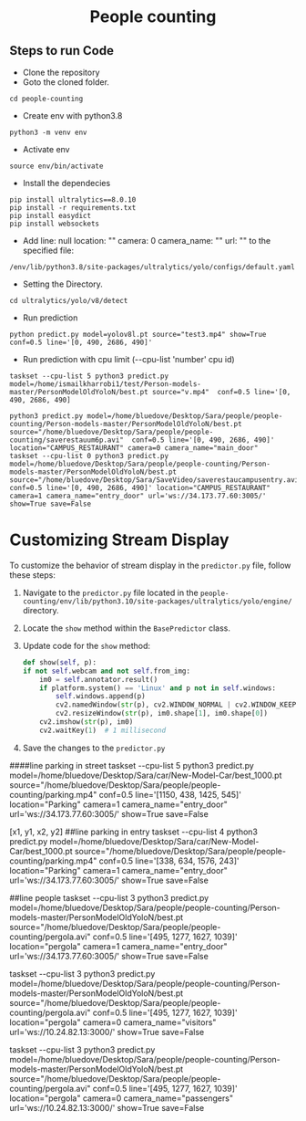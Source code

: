 <H1 align="center">
People counting </H1>

## Steps to run Code

- Clone the repository
- Goto the cloned folder.
```
cd people-counting
```
- Create env with python3.8
```
python3 -m venv env

```
- Activate env
```
source env/bin/activate 

```
- Install the dependecies
```
pip install ultralytics==8.0.10
pip install -r requirements.txt
pip install easydict
pip install websockets
```
- Add 
line: null
location: ""
camera: 0
camera_name: ""
url: ""
to the specified file:
```
/env/lib/python3.8/site-packages/ultralytics/yolo/configs/default.yaml
```

- Setting the Directory.
```
cd ultralytics/yolo/v8/detect
```
- Run prediction
```
python predict.py model=yolov8l.pt source="test3.mp4" show=True  conf=0.5 line='[0, 490, 2686, 490]'
```

- Run prediction with cpu limit (--cpu-list 'number' cpu id)
``` 
taskset --cpu-list 5 python3 predict.py model=/home/ismailkharrobi1/test/Person-models-master/PersonModelOldYoloN/best.pt source="v.mp4"  conf=0.5 line='[0, 490, 2686, 490]
```
```
python3 predict.py model=/home/bluedove/Desktop/Sara/people/people-counting/Person-models-master/PersonModelOldYoloN/best.pt source="/home/bluedove/Desktop/Sara/people/people-counting/saverestauum6p.avi"  conf=0.5 line='[0, 490, 2686, 490]' location="CAMPUS_RESTAURANT" camera=0 camera_name="main_door"
taskset --cpu-list 0 python3 predict.py model=/home/bluedove/Desktop/Sara/people/people-counting/Person-models-master/PersonModelOldYoloN/best.pt source="/home/bluedove/Desktop/Sara/SaveVideo/saverestaucampusentry.avi"  conf=0.5 line='[0, 490, 2686, 490]' location="CAMPUS_RESTAURANT" camera=1 camera_name="entry_door" url='ws://34.173.77.60:3005/' show=True save=False
```
# Customizing Stream Display

To customize the behavior of stream display in the `predictor.py` file, follow these steps:

1. Navigate to the `predictor.py` file located in the `people-counting/env/lib/python3.10/site-packages/ultralytics/yolo/engine/` directory.
2. Locate the `show` method within the `BasePredictor` class.
3. Update code for the `show` method:

    ```python
    def show(self, p):
    if not self.webcam and not self.from_img:
        im0 = self.annotator.result()
        if platform.system() == 'Linux' and p not in self.windows:
            self.windows.append(p)
            cv2.namedWindow(str(p), cv2.WINDOW_NORMAL | cv2.WINDOW_KEEPRATIO)  # allow window resize (Linux)
            cv2.resizeWindow(str(p), im0.shape[1], im0.shape[0])
        cv2.imshow(str(p), im0)
        cv2.waitKey(1)  # 1 millisecond
    ```

4. Save the changes to the `predictor.py`

####line parking in street
taskset --cpu-list 5 python3 predict.py model=/home/bluedove/Desktop/Sara/car/New-Model-Car/best_1000.pt source="/home/bluedove/Desktop/Sara/people/people-counting/parking.mp4"  conf=0.5 line='[1150, 438, 1425, 545]' location="Parking" camera=1 camera_name="entry_door" url='ws://34.173.77.60:3005/' show=True save=False

[x1, y1, x2, y2]
##line parking in entry
taskset --cpu-list 4 python3 predict.py model=/home/bluedove/Desktop/Sara/car/New-Model-Car/best_1000.pt source="/home/bluedove/Desktop/Sara/people/people-counting/parking.mp4"  conf=0.5 line='[338, 634, 1576, 243]' location="Parking" camera=1 camera_name="entry_door" url='ws://34.173.77.60:3005/' show=True save=False

##line people 
taskset --cpu-list 3  python3 predict.py model=/home/bluedove/Desktop/Sara/people/people-counting/Person-models-master/PersonModelOldYoloN/best.pt source="/home/bluedove/Desktop/Sara/people/people-counting/pergola.avi"  conf=0.5 line='[495, 1277, 1627, 1039]' location="pergola" camera=1 camera_name="entry_door" url='ws://34.173.77.60:3005/' show=True save=False

taskset --cpu-list 3  python3 predict.py model=/home/bluedove/Desktop/Sara/people/people-counting/Person-models-master/PersonModelOldYoloN/best.pt source="/home/bluedove/Desktop/Sara/people/people-counting/pergola.avi"  conf=0.5 line='[495, 1277, 1627, 1039]' location="pergola" camera=0 camera_name="visitors" url='ws://10.24.82.13:3000/' show=True save=False

taskset --cpu-list 3  python3 predict.py model=/home/bluedove/Desktop/Sara/people/people-counting/Person-models-master/PersonModelOldYoloN/best.pt source="/home/bluedove/Desktop/Sara/people/people-counting/pergola.avi"  conf=0.5 line='[495, 1277, 1627, 1039]' location="pergola" camera=0 camera_name="passengers" url='ws://10.24.82.13:3000/' show=True save=False
